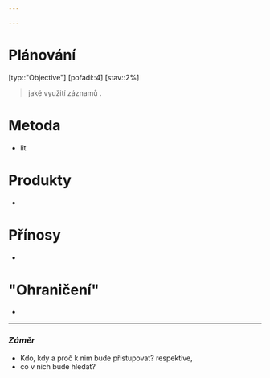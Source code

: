 ```yaml
---

---
```


# Plánování
[typ::"Objective"] [pořadí::4] [stav::2%]
> jaké využití záznamů .

# Metoda
- lit
# Produkty
- 
# Přínosy
- 
# "Ohraničení"
- 


---
### *Záměr*
- Kdo, kdy a proč k nim bude přistupovat?
respektive, 
- co v nich bude hledat?